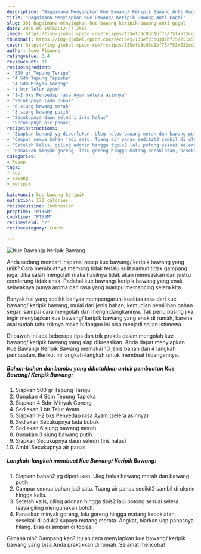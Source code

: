 ```yaml
---
description: "Bagaimana Menyiapkan Kue Bawang/ Keripik Bawang Anti Gagal"
title: "Bagaimana Menyiapkan Kue Bawang/ Keripik Bawang Anti Gagal"
slug: 301-bagaimana-menyiapkan-kue-bawang-keripik-bawang-anti-gagal
date: 2020-09-19T02:12:47.256Z
image: https://img-global.cpcdn.com/recipes/135efc3c03d1bf75/751x532cq70/kue-bawang-keripik-bawang-foto-resep-utama.jpg
thumbnail: https://img-global.cpcdn.com/recipes/135efc3c03d1bf75/751x532cq70/kue-bawang-keripik-bawang-foto-resep-utama.jpg
cover: https://img-global.cpcdn.com/recipes/135efc3c03d1bf75/751x532cq70/kue-bawang-keripik-bawang-foto-resep-utama.jpg
author: Gene Flowers
ratingvalue: 3.4
reviewcount: 11
recipeingredient:
- "500 gr Tepung Terigu"
- "4 Sdm Tepung Tapioka"
- "4 Sdm Minyak Goreng"
- "1 btr Telur Ayam"
- "1-2 bks Penyedap rasa Ayam selera asinnya"
- "Secukupnya lada bubuk"
- "6 siung bawang merah"
- "3 siung bawang putih"
- "Secukupnya daun seledri iris halus"
- "Secukupnya air panas"
recipeinstructions:
- "Siapkan bahan2 yg diperlukan. Uleg halus bawang merah dan bawang putih."
- "Campur semua bahan jadi satu. Tuang air panas sedikit2 sambil di ulenin hingga kalis."
- "Setelah kalis, giling adonan hingga tipis2 lalu potong sesuai selera. (saya giling mengunakan botol)."
- "Panaskan minyak goreng, lalu goreng hingga matang kecoklatan, sesekali di aduk2 supaya matang merata. Angkat, biarkan uap panasnya hilang. Bisa di simpan di toples."
categories:
- Resep
tags:
- kue
- bawang
- keripik

katakunci: kue bawang keripik 
nutrition: 170 calories
recipecuisine: Indonesian
preptime: "PT35M"
cooktime: "PT55M"
recipeyield: "2"
recipecategory: Lunch

---
```



![Kue Bawang/ Keripik Bawang](https://img-global.cpcdn.com/recipes/135efc3c03d1bf75/751x532cq70/kue-bawang-keripik-bawang-foto-resep-utama.jpg)

Anda sedang mencari inspirasi resep kue bawang/ keripik bawang yang unik? Cara membuatnya memang tidak terlalu sulit namun tidak gampang juga. Jika salah mengolah maka hasilnya tidak akan memuaskan dan justru cenderung tidak enak. Padahal kue bawang/ keripik bawang yang enak selayaknya punya aroma dan rasa yang mampu memancing selera kita.

Banyak hal yang sedikit banyak mempengaruhi kualitas rasa dari kue bawang/ keripik bawang, mulai dari jenis bahan, kemudian pemilihan bahan segar, sampai cara mengolah dan menghidangkannya. Tak perlu pusing jika ingin menyiapkan kue bawang/ keripik bawang yang enak di rumah, karena asal sudah tahu triknya maka hidangan ini bisa menjadi sajian istimewa.




Di bawah ini ada beberapa tips dan trik praktis dalam mengolah kue bawang/ keripik bawang yang siap dikreasikan. Anda dapat menyiapkan Kue Bawang/ Keripik Bawang memakai 10 jenis bahan dan 4 langkah pembuatan. Berikut ini langkah-langkah untuk membuat hidangannya.

<!--inarticleads1-->

##### Bahan-bahan dan bumbu yang dibutuhkan untuk pembuatan Kue Bawang/ Keripik Bawang:

1. Siapkan 500 gr Tepung Terigu
1. Gunakan 4 Sdm Tepung Tapioka
1. Siapkan 4 Sdm Minyak Goreng
1. Sediakan 1 btr Telur Ayam
1. Siapkan 1-2 bks Penyedap rasa Ayam (selera asinnya)
1. Sediakan Secukupnya lada bubuk
1. Sediakan 6 siung bawang merah
1. Gunakan 3 siung bawang putih
1. Siapkan Secukupnya daun seledri (iris halus)
1. Ambil Secukupnya air panas




<!--inarticleads2-->

##### Langkah-langkah membuat Kue Bawang/ Keripik Bawang:

1. Siapkan bahan2 yg diperlukan. Uleg halus bawang merah dan bawang putih.
1. Campur semua bahan jadi satu. Tuang air panas sedikit2 sambil di ulenin hingga kalis.
1. Setelah kalis, giling adonan hingga tipis2 lalu potong sesuai selera. (saya giling mengunakan botol).
1. Panaskan minyak goreng, lalu goreng hingga matang kecoklatan, sesekali di aduk2 supaya matang merata. Angkat, biarkan uap panasnya hilang. Bisa di simpan di toples.




Gimana nih? Gampang kan? Itulah cara menyiapkan kue bawang/ keripik bawang yang bisa Anda praktikkan di rumah. Selamat mencoba!
